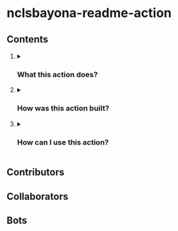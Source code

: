 <h1>nclsbayona-readme-action</h1>

<h2>Contents</h2>

<ol>
  <li>
    <details name="info">
      <summary>
        <h3>What this action does?</h3>
      </summary>
      This action builds a file (I usee it for my profile README but it's not limited to that) for you using some APIs and also some information about you.
      <details name="built">
        <summary>
          <h4>What information does this action support?</h4>
        </summary>
        This action supports:
        <ul>
          <li>GitHub username --> github-username</li>
        </ul>
        <br />
      </details>
      <hr />
    </details>
  </li>
  <li>
    <details name="info">
      <summary>
        <h3>How was this action built?</h3>
      </summary>
      This action was built using python. The idea is that you can use this action in your profile README so it captures people's attention when they see it.
      <br />
      <details name="built">
        <summary>
          <h4>Why is this action a composite action?</h4>
        </summary>
        This action is a composite action because I wanted to learn more about them. I understand that It might have been easier to use containers for this since the environment is always the same but the generated file would also be in the container and I did not find how could I share that file with the runner so people could use the generated file the way they wanted (Upload it to a remote server, store it in the repository, upload as an artifact to use it somewhere else ...). So I found it useful to keep this action as a composite action. Anyways, if you want to develop this action using containers feel free to do it (I have to admit I created two other versions that use containers, you can check them at the different branches of this repo!).
        <br />
      </details>
      <details name="built">
        <summary>
          <h4>What steps does this action follow?</h4>
        </summary>
        This action does the following steps:
        <ol>
          <li>Download required files (main.py , requirements.txt and a directory containing the render templates for the file that is going to be generated) </li>
          <li>Remove the old README file</li>
          <li>Setup Python in the runner</li>
          <li>Install the required dependencies</li>
          <li>Generate the file using the main.py</li>
          <li>Delete the downloaded files</li>
        </ol>
        <br />
      </details>
      <hr />
    </details>
  </li>
  <li>
    <details name="info">
      <summary>
        <h3>How can I use this action?</h3>
      </summary>
      <hr />
    </details>
  </li>
</ol>

<h2>Contributors</h2>
<!-- readme: contributors -start -->
<!-- readme: contributors -end -->

<h2>Collaborators</h2>
<!-- readme: collaborators -start -->
<!-- readme: collaborators -end -->

<h2>Bots</h2>
<!-- readme: bots -start -->
<!-- readme: bots -end -->
